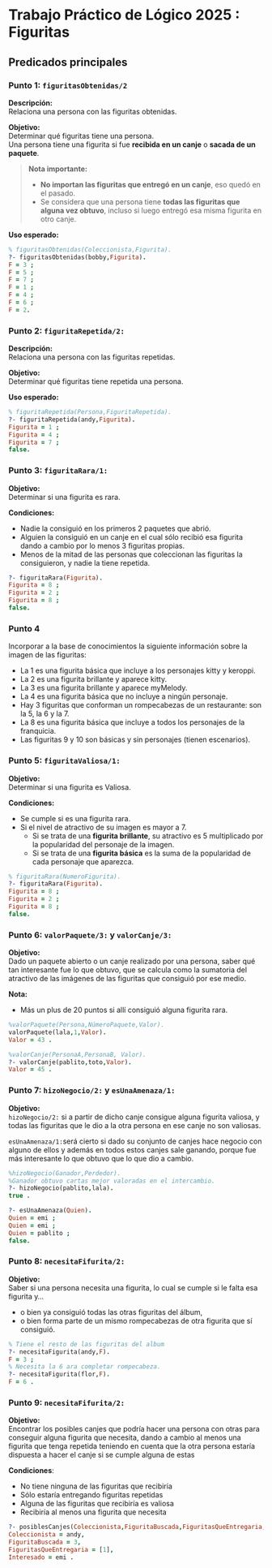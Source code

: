 # Trabajo Práctico de Lógico 2025 : Figuritas

## Predicados principales

### Punto 1: `figuritasObtenidas/2`

**Descripción:**  
Relaciona una persona con las figuritas obtenidas.

**Objetivo:**  
Determinar qué figuritas tiene una persona.  
Una persona tiene una figurita si fue **recibida en un canje** o **sacada de un paquete**.

> **Nota importante:**  
> - **No importan las figuritas que entregó en un canje**, eso quedó en el pasado.  
> - Se considera que una persona tiene **todas las figuritas que alguna vez obtuvo**, incluso si luego entregó esa misma figurita en otro canje.

**Uso esperado:**

```prolog
% figuritasObtenidas(Coleccionista,Figurita).
?- figuritasObtenidas(bobby,Figurita).
F = 3 ;
F = 5 ;
F = 7 ;
F = 1 ;
F = 4 ;
F = 6 ;
F = 2.
```
### Punto 2: `figuritaRepetida/2:`
**Descripción:**  
Relaciona una persona con las figuritas repetidas.

**Objetivo:**  
Determinar qué figuritas tiene repetida una persona.  

**Uso esperado:**

```prolog
% figuritaRepetida(Persona,FiguritaRepetida).
?- figuritaRepetida(andy,Figurita).
Figurita = 1 ;
Figurita = 4 ;
Figurita = 7 ;
false.
``` 
### Punto 3: `figuritaRara/1:`
**Objetivo:**  
Determinar si una figurita es rara.

**Condiciones:**
- Nadie la consiguió en los primeros 2 paquetes que abrió.
- Alguien la consiguió en un canje en el cual sólo recibió esa figurita dando a cambio por lo menos 3 figuritas propias.
- Menos de la mitad de las personas que coleccionan las figuritas la consiguieron, y nadie la tiene repetida.
```prolog
?- figuritaRara(Figurita).
Figurita = 8 ;
Figurita = 2 ;
Figurita = 8 ;
false.
``` 

### Punto 4
Incorporar a la base de conocimientos la siguiente información sobre la imagen de las figuritas:

- La 1 es una figurita básica que incluye a los personajes kitty y keroppi.
- La 2 es una figurita brillante y aparece kitty. 
- La 3 es una figurita brillante y aparece myMelody.
- La 4 es una figurita básica que no incluye a ningún personaje.
- Hay 3 figuritas que conforman un rompecabezas de un restaurante: son la 5, la 6 y la 7.
- La 8 es una figurita básica que incluye a todos los personajes de la franquicia.
- Las figuritas 9 y 10 son básicas y sin personajes (tienen escenarios).

### Punto 5: `figuritaValiosa/1:`
**Objetivo:**  
Determinar si una figurita es Valiosa.

**Condiciones:**
- Se cumple si es una figurita rara.
- Si el nivel de atractivo de su imagen es mayor a 7.
    - Si se trata de una **figurita brillante**, su atractivo es 5 multiplicado por la popularidad del personaje de la imagen.
    - Si se trata de una **figurita básica** es la suma de la popularidad de cada personaje que aparezca.
```prolog
% figuritaRara(NumeroFigurita).
?- figuritaRara(Figurita).
Figurita = 8 ;
Figurita = 2 ;
Figurita = 8 ;
false.
``` 
### Punto 6: `valorPaquete/3:` y `valorCanje/3:`
**Objetivo:**  
Dado un paquete abierto o un canje realizado por una persona, saber qué tan interesante fue lo que obtuvo, que se calcula como la sumatoria del atractivo de las imágenes de las figuritas que consiguió por ese medio.

**Nota:**
- Más un plus de 20 puntos si allí consiguió alguna figurita rara. 
```prolog
%valorPaquete(Persona,NúmeroPaquete,Valor).
valorPaquete(lala,1,Valor).
Valor = 43 .
``` 
```prolog
%valorCanje(PersonaA,PersonaB, Valor).
?- valorCanje(pablito,toto,Valor).
Valor = 45 .
``` 
### Punto 7: `hizoNegocio/2:` y `esUnaAmenaza/1:`
**Objetivo:**  
`hizoNegocio/2:` si a partir de dicho canje consigue alguna figurita valiosa, y todas las figuritas que le dio a la otra persona en ese canje no son valiosas.

`esUnaAmenaza/1:`será cierto si dado su conjunto de canjes hace negocio con alguno de ellos y además en todos estos canjes sale ganando, porque fue más interesante lo que obtuvo que lo que dio a cambio.


```prolog
%hizoNegocio(Ganador,Perdedor). 
%Ganador obtuvo cartas mejor valoradas en el intercambio.
?- hizoNegocio(pablito,lala).
true .

?- esUnaAmenaza(Quien).
Quien = emi ;
Quien = emi ;
Quien = pablito ;
false.
``` 
### Punto 8: `necesitaFifurita/2:`
**Objetivo:**  
Saber si una persona necesita una figurita, lo cual se cumple si le falta esa figurita y…
- o bien ya consiguió todas las otras figuritas del álbum,
- o bien forma parte de un mismo rompecabezas de otra figurita que sí consiguió.



```prolog
% Tiene el resto de las figuritas del album
?- necesitaFigurita(andy,F).
F = 3 ;
% Necesita la 6 ara completar rompecabeza.
?- necesitaFigurita(flor,F).
F = 6 .
``` 
### Punto 9: `necesitaFifurita/2:`
**Objetivo:**  
Encontrar los posibles canjes que podría hacer una persona con otras para conseguir alguna figurita que necesita, dando a cambio al menos una figurita que tenga repetida teniendo en cuenta que la otra persona estaría dispuesta a hacer el canje si se cumple alguna de estas 

**Condiciones**:
- No tiene ninguna de las figuritas que recibiría
- Sólo estaría entregando figuritas repetidas
- Alguna de las figuritas que recibiría es valiosa
- Recibiría al menos una figurita que necesita

```prolog
?- posiblesCanjes(Coleccionista,FiguritaBuscada,FiguritasQueEntregaria,Interesado).
Coleccionista = andy,
FiguritaBuscada = 3,
FiguritasQueEntregaria = [1],
Interesado = emi .

``` 